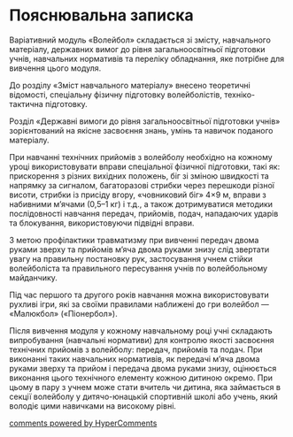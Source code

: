 <div id="hypercomments_widget" class="js-hypercomments-widget invisible"></div>

Пояснювальна записка
=============================

Варіативний модуль «Волейбол» складається зі змісту, навчального матеріалу, державних вимог до рівня загальноосвітньої підготовки учнів, навчальних нормативів та переліку обладнання, яке потрібне для вивчення цього модуля.

До розділу «Зміст навчального матеріалу» внесено теоретичні відомості, спеціальну фізичну підготовку волейболістів, техніко-тактична підготовку.

Розділ «Державні вимоги до рівня загальноосвітньої підготовки учнів» зорієнтований на якісне засвоєння знань, умінь та навичок поданого матеріалу.

При навчанні технічних прийомів з волейболу необхідно на кожному уроці використовувати вправи спеціальної фізичної підготовки, такі як: прискорення з різних вихідних положень, біг зі зміною швидкості та напрямку за сигналом, багаторазові стрибки через перешкоди різної висоти, стрибки із присіду вгору, «човниковий біг» 4×9 м, вправи з набивними м’ячами (0,5–1 кг) і т.д., а також дотримуватися методики послідовності навчання передач, прийомів, подач, нападаючих ударів та блокування, використовуючи підвідні вправи.

З метою профілактики травматизму при вивченні передач двома руками зверху та прийомів м’яча двома руками знизу слід звертати увагу на правильну постановку рук, застосування учнем стійки волейболіста та правильного пересування учнів по волейбольному майданчику.

Під час першого та другого років навчання можна використовувати рухливі ігри, які за своїми правилами наближені до гри волейбол — «Малюкбол» («Піонербол»).

Після вивчення модуля у кожному навчальному році учні складають випробування (навчальні нормативи) для контролю якості засвоєння технічних прийомів з волейболу: передач, прийомів та подач. При виконанні таких навчальних нормативів, як передачі м’яча двома руками зверху та прийом і передача двома руками знизу, оцінюється виконання цього технічного елементу кожною дитиною окремо. При цьому в пару з учнем може стати вчитель чи дитина, яка займається в секції волейболу у дитячо-юнацькій спортивній школі або учень, який володіє цими навичками на високому рівні.

<div class="js-hypercomments-container">
    <a href="http://hypercomments.com" class="hc-link" title="comments widget">comments powered by HyperComments</a>
</div>